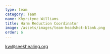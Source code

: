 ```yaml
---
type: team
category: Team
name: Khyrstyne Williams
title: Harm Reduction Coordinator
image: /assets/images/team-headshot-blank.png
order: 6
---
```


<kw@seekhealing.org>